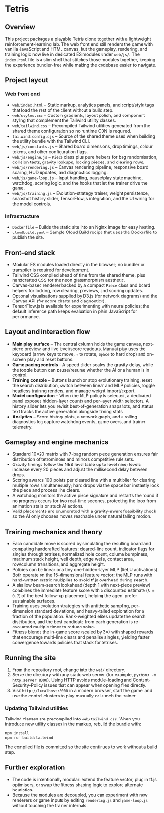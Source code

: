 # Tetris

## Overview

This project packages a playable Tetris clone together with a lightweight
reinforcement-learning lab. The web front end still renders the game with
vanilla JavaScript and HTML canvas, but the gameplay, rendering, and training
logic now live in dedicated ES modules under `web/js/`. The `index.html` file is
a slim shell that stitches those modules together, keeping the experience
bundler-free while making the codebase easier to navigate.

## Project layout

### Web front end

- `web/index.html` – Static markup, analytics panels, and script/style tags that
  load the rest of the client without a build step.
- `web/styles.css` – Custom gradients, layout polish, and component styling that
  complement the Tailwind utility classes.
- `web/tailwind.css` – Precompiled Tailwind utilities generated from the shared
  theme configuration so no runtime CDN is required.
- `tailwind.config.cjs` – Source of the shared theme used when building the
  utility bundle with the Tailwind CLI.
- `web/js/constants.js` – Shared board dimensions, drop timings, colour tokens,
  and other configuration flags.
- `web/js/engine.js` – `Piece` class plus pure helpers for bag randomisation,
  collision tests, gravity lookups, locking pieces, and clearing rows.
- `web/js/rendering.js` – Canvas rendering pipeline, responsive board scaling,
  HUD updates, and diagnostics logging.
- `web/js/game-loop.js` – Input handling, pause/play state machine, watchdog,
  scoring logic, and the hooks that let the trainer drive the game.
- `web/js/training.js` – Evolution-strategy trainer, weight persistence,
  snapshot history slider, TensorFlow.js integration, and the UI wiring for the
  model controls.

### Infrastructure

- `Dockerfile` – Builds the static site into an Nginx image for easy hosting.
- `cloudbuild.yaml` – Sample Cloud Build recipe that uses the Dockerfile to
  publish the site.

## Front-end stack

- Modular ES modules loaded directly in the browser; no bundler or transpiler is
  required for development.
- Tailwind CSS compiled ahead of time from the shared theme, plus handcrafted
  CSS for the neon glassmorphism aesthetic.
- Canvas-based renderer backed by a compact `Piece` class and board helpers for
  locking, row clearing, previews, and scoring updates.
- Optional visualisations supplied by D3.js (for network diagrams) and the
  Canvas API (for score charts and diagnostics).
- TensorFlow.js is available for experimenting with neural policies; the default
  inference path keeps evaluation in plain JavaScript for performance.

## Layout and interaction flow

- **Main play surface** – The central column holds the game canvas, next-piece
  preview, and live level/score readouts. Manual play uses the keyboard
  (arrow keys to move, `↑` to rotate, `Space` to hard drop) and on-screen play
  and reset buttons.
- **Game pacing controls** – A speed slider scales the gravity delay, while the
  toggle button can pause/resume whether the AI or a human is in control.
- **Training console** – Buttons launch or stop evolutionary training, reset the
  search distribution, switch between linear and MLP policies, toggle headless
  training renders, and manage weight import/export.
- **Model configuration** – When the MLP policy is selected, a dedicated panel
  exposes hidden-layer counts and per-layer width selectors. A history slider
  lets you revisit best-of-generation snapshots, and status text tracks the
  active generation alongside timing stats.
- **Analytics** – Score history plots, a network graph, and a rolling diagnostics
  log capture watchdog events, game overs, and trainer telemetry.

## Gameplay and engine mechanics

- Standard 10×20 matrix with 7-bag random piece generation ensures fair
  distribution of tetrominoes and mirrors competitive rule sets.
- Gravity timings follow the NES level table up to level nine; levels increase
  every 20 pieces and adjust the millisecond delay between drops.
- Scoring awards 100 points per cleared line with a multiplier for clearing
  multiple rows simultaneously; hard drops via the space bar instantly lock the
  piece and process line clears.
- A watchdog monitors the active piece signature and restarts the round if no
  progress occurs for two real-time seconds, protecting the loop from animation
  stalls or stuck AI actions.
- Valid placements are enumerated with a gravity-aware feasibility check so the
  AI only chooses moves reachable under natural falling motion.

## Training mechanics and theory

- Each candidate move is scored by simulating the resulting board and computing
  handcrafted features: cleared-line count, indicator flags for singles through
  tetrises, normalized hole count, column bumpiness, maximum stack height,
  well depth, edge wells, contact area, row/column transitions, and aggregate
  height.
- Policies can be linear or a tiny one-hidden-layer MLP (ReLU activations). Both
  operate on the 15-dimensional feature vector; the MLP runs with hand-written
  matrix multiplies to avoid tf.js overhead during search.
- A shallow beam-search lookahead (depth 1 with next-piece preview) combines the
  immediate feature score with a discounted estimate (`λ = 0.7`) of the best
  follow-up placement, helping the agent prefer sustainable surfaces.
- Training uses evolution strategies with antithetic sampling, per-dimension
  standard deviations, and heavy-tailed exploration for a fraction of the
  population. Rank-weighted elites update the search distribution, and the best
  candidate from each generation is re-evaluated multiple times to reduce noise.
- Fitness blends the in-game score (scaled by 3×) with shaped rewards that
  encourage multi-line clears and penalise singles, yielding faster convergence
  towards policies that stack for tetrises.

## Running the site

1. From the repository root, change into the `web/` directory.
2. Serve the directory with any static web server (for example,
   `python3 -m http.server 8000`). Using HTTP avoids module-loading and
   Content-Security-Policy issues that can appear when opening files directly.
3. Visit `http://localhost:8000` in a modern browser, start the game, and use the
   control clusters to play manually or launch the trainer.

### Updating Tailwind utilities

Tailwind classes are precompiled into `web/tailwind.css`. When you introduce new
utility classes in the markup, rebuild the bundle with:

```bash
npm install
npm run build:tailwind
```

The compiled file is committed so the site continues to work without a build
step.

## Further exploration

- The code is intentionally modular: extend the feature vector, plug in tf.js
  optimisers, or swap the fitness shaping logic to explore alternate heuristics.
- Because the modules are decoupled, you can experiment with new renderers or
  game inputs by editing `rendering.js` and `game-loop.js` without touching the
  trainer internals.
